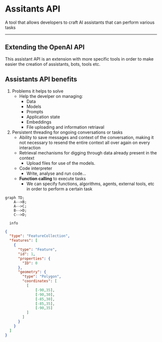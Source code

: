 # Assitants API
A tool that allows developers to craft AI assistants that can
perform various tasks

---
## Extending the OpenAI API
This assistant API is an extension with more specific tools in order to make
easier the creation of assistants, bots, tools etc.

## Assistants API benefits
1. Problems it helps to solve
    - Help the develper on managing:
        - Data
        - Models
        - Prompts
        - Application state
        - Embeddings
        - File uploading and information retriaval
2. Persistent threading for ongoing conversations or tasks
    - Ability to save messages and context of the conversation, making
      it not necessary to resend the entire context all over again on
      every interaction
    - Retrieval mechanisms for digging through data already present in the
      context
        - Upload files for use of the models.
    - Code interpreter
        - Write, analyse and run code...
    - **Function calling** to execute tasks
        - We can specify functions, algorithms, agents, external tools, etc
          in order to perform a certain task

```mermaid
graph TD;
    A-->B;
    A-->C;
    B-->D;
    C-->D;
```

```mermaid
  info
```

```geojson
{
  "type": "FeatureCollection",
  "features": [
    {
      "type": "Feature",
      "id": 1,
      "properties": {
        "ID": 0
      },
      "geometry": {
        "type": "Polygon",
        "coordinates": [
          [
              [-90,35],
              [-90,30],
              [-85,30],
              [-85,35],
              [-90,35]
          ]
        ]
      }
    }
  ]
}
```


